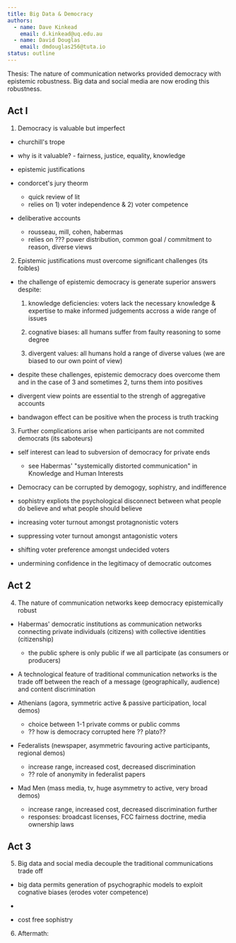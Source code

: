 ```yaml
---
title: Big Data & Democracy
authors: 
  - name: Dave Kinkead
    email: d.kinkead@uq.edu.au
  - name: David Douglas
    email: dmdouglas256@tuta.io
status: outline
---
```


Thesis: The nature of communication networks provided democracy with epistemic robustness.  Big data and social media are now eroding this robustness.

## Act I

1. Democracy is valuable but imperfect

  - churchill's trope
  
  - why is it valuable? - fairness, justice, equality, knowledge
  
  - epistemic justifications
  
  - condorcet's jury theorm
    - quick review of lit
    - relies on 1) voter independence & 2) voter competence

  - deliberative accounts
    - rousseau, mill, cohen, habermas
    - relies on ??? power distribution, common goal / commitment to reason, diverse views

2. Epistemic justifications must overcome significant challenges (its foibles)

  - the challenge of epistemic democracy is generate superior answers despite:

    1. knowledge deficiencies: voters lack the necessary knowledge & expertise to make informed judgements accross a wide range of issues

    2. cognative biases: all humans suffer from faulty reasoning to some degree

    3. divergent values: all humans hold a range of diverse values (we are biased to our own point of view)

  - despite these challenges, epistemic democracy does overcome them and in the case of 3 and sometimes 2, turns them into positives

  - divergent view points are essential to the strengh of aggregative accounts
  
  - bandwagon effect can be positive when the process is truth tracking

3. Further complications arise when participants are not commited democrats (its saboteurs)

  - self interest can lead to subversion of democracy for private ends
    - see Habermas' "systemically distorted communication" in Knowledge and Human Interests

  - Democracy can be corrupted by demogogy, sophistry, and indifference
  
  - sophistry expliots the psychological disconnect between what people do believe and what people should believe
  
  - increasing voter turnout amongst protagnonistic voters
  
  - suppressing voter turnout amongst antagonistic voters
  
  - shifting voter preference amongst undecided voters
  
  - undermining confidence in the legitimacy of democratic outcomes


## Act 2

4. The nature of communication networks keep democracy epistemically robust 

  - Habermas' democratic institutions as communication networks connecting private individuals (citizens) with collective identities (citizenship)
    - the public sphere is only public if we all participate (as consumers or producers)

  - A technological feature of traditional communication networks is the trade off between the reach of a message (geographically, audience) and content discrimination

  - Athenians (agora, symmetric active & passive participation, local demos)
    - choice between 1-1 private comms or public comms
    - ?? how is democracy corrupted here ?? plato?? 

  - Federalists (newspaper, asymmetric favouring active participants, regional demos)
    - increase range, increased cost, decreased discrimination
    - ?? role of anonymity in federalist papers
    
  - Mad Men (mass media, tv, huge asymmetry to active, very broad demos)
    - increase range, increased cost, decreased discrimination further
    - responses: broadcast licenses, FCC fairness doctrine, media ownership laws


## Act 3

5. Big data and social media decouple the traditional communications trade off

  - big data permits generation of psychographic models to exploit cognative biases (erodes voter competence)

  -  

  - cost free sophistry



6. Aftermath:


